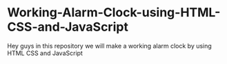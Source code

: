 # Working-Alarm-Clock-using-HTML-CSS-and-JavaScript
Hey guys in this repository we will make a working alarm clock by using HTML CSS and JavaScript
